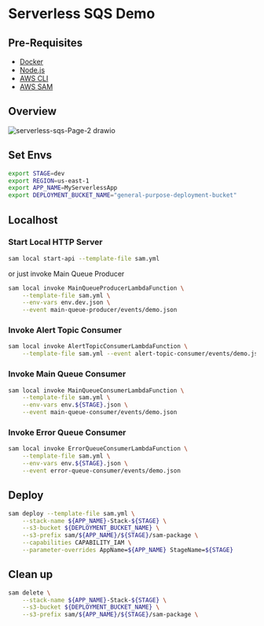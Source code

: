 # Serverless SQS Demo

## Pre-Requisites

 - [Docker](https://www.docker.com/)
 - [Node.js](https://nodejs.org/en)
 - [AWS CLI](https://docs.aws.amazon.com/pt_br/cli/latest/userguide/getting-started-install.html)
 - [AWS SAM](https://docs.aws.amazon.com/serverless-application-model/latest/developerguide/install-sam-cli.html)

## Overview

![serverless-sqs-Page-2 drawio](https://github.com/user-attachments/assets/4eb72d7d-5296-4907-8d41-29c4bce4dbce)

## Set Envs

```bash
export STAGE=dev
export REGION=us-east-1
export APP_NAME=MyServerlessApp
export DEPLOYMENT_BUCKET_NAME="general-purpose-deployment-bucket"
```

## Localhost

### Start Local HTTP Server

```bash
sam local start-api --template-file sam.yml
```

or just invoke Main Queue Producer

```bash
sam local invoke MainQueueProducerLambdaFunction \
    --template-file sam.yml \
    --env-vars env.dev.json \
    --event main-queue-producer/events/demo.json
```

### Invoke Alert Topic Consumer

```bash
sam local invoke AlertTopicConsumerLambdaFunction \
    --template-file sam.yml --event alert-topic-consumer/events/demo.json
```

### Invoke Main Queue Consumer

```bash
sam local invoke MainQueueConsumerLambdaFunction \
    --template-file sam.yml \
    --env-vars env.${STAGE}.json \
    --event main-queue-consumer/events/demo.json
```

### Invoke Error Queue Consumer

```bash
sam local invoke ErrorQueueConsumerLambdaFunction \
    --template-file sam.yml \
    --env-vars env.${STAGE}.json \
    --event error-queue-consumer/events/demo.json
```

## Deploy

```bash
sam deploy --template-file sam.yml \
    --stack-name ${APP_NAME}-Stack-${STAGE} \
    --s3-bucket ${DEPLOYMENT_BUCKET_NAME} \
    --s3-prefix sam/${APP_NAME}/${STAGE}/sam-package \
    --capabilities CAPABILITY_IAM \
    --parameter-overrides AppName=${APP_NAME} StageName=${STAGE}
```

## Clean up

```bash
sam delete \
    --stack-name ${APP_NAME}-Stack-${STAGE} \
    --s3-bucket ${DEPLOYMENT_BUCKET_NAME} \
    --s3-prefix sam/${APP_NAME}/${STAGE}/sam-package \
```
